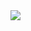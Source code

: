 <img src="https://capsule-render.vercel.app/api?type=waving&color=0099a4&height=300&section=header&text=Hello%20world%20I'm%20Yona🐟&fontSize=40&fontColor=ffffff" />

